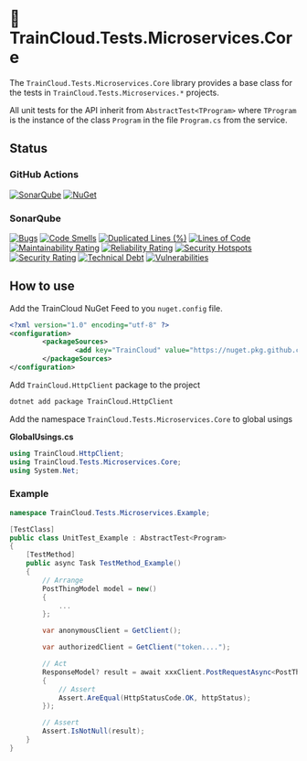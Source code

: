 ﻿# 🚆 TrainCloud.Tests.Microservices.Core

The `TrainCloud.Tests.Microservices.Core` library provides a base class for the tests in `TrainCloud.Tests.Microservices.*` projects.

All unit tests for the API inherit from `AbstractTest<TProgram>` where `TProgram` is the instance of the class `Program` in the file `Program.cs` from the service.

## Status

### GitHub Actions
[![SonarQube](https://github.com/traincloud-net/TrainCloud.Tests.Microservices.Core/actions/workflows/sonarqube.yml/badge.svg)](https://github.com/traincloud-net/TrainCloud.Tests.Microservices.Core/actions/workflows/sonarqube.yml) 
[![NuGet](https://github.com/traincloud-net/TrainCloud.Tests.Microservices.Core/actions/workflows/nuget.yml/badge.svg)](https://github.com/traincloud-net/TrainCloud.Tests.Microservices.Core/actions/workflows/nuget.yml) 

### SonarQube
[![Bugs](https://sonarqube.traincloud.net/api/project_badges/measure?project=TrainCloud.Tests.Microservices.Core&metric=bugs&token=sqb_54c03c28f976684cdbed8800e1b14fb632f158e4)](https://sonarqube.traincloud.net/dashboard?id=TrainCloud.Tests.Microservices.Core)
[![Code Smells](https://sonarqube.traincloud.net/api/project_badges/measure?project=TrainCloud.Tests.Microservices.Core&metric=code_smells&token=sqb_54c03c28f976684cdbed8800e1b14fb632f158e4)](https://sonarqube.traincloud.net/dashboard?id=TrainCloud.Tests.Microservices.Core) 
[![Duplicated Lines (%)](https://sonarqube.traincloud.net/api/project_badges/measure?project=TrainCloud.Tests.Microservices.Core&metric=duplicated_lines_density&token=sqb_54c03c28f976684cdbed8800e1b14fb632f158e4)](https://sonarqube.traincloud.net/dashboard?id=TrainCloud.Tests.Microservices.Core) 
[![Lines of Code](https://sonarqube.traincloud.net/api/project_badges/measure?project=TrainCloud.Tests.Microservices.Core&metric=ncloc&token=sqb_54c03c28f976684cdbed8800e1b14fb632f158e4)](https://sonarqube.traincloud.net/dashboard?id=TrainCloud.Tests.Microservices.Core) 
[![Maintainability Rating](https://sonarqube.traincloud.net/api/project_badges/measure?project=TrainCloud.Tests.Microservices.Core&metric=sqale_rating&token=sqb_54c03c28f976684cdbed8800e1b14fb632f158e4)](https://sonarqube.traincloud.net/dashboard?id=TrainCloud.Tests.Microservices.Core) 
[![Reliability Rating](https://sonarqube.traincloud.net/api/project_badges/measure?project=TrainCloud.Tests.Microservices.Core&metric=reliability_rating&token=sqb_54c03c28f976684cdbed8800e1b14fb632f158e4)](https://sonarqube.traincloud.net/dashboard?id=TrainCloud.Tests.Microservices.Core) 
[![Security Hotspots](https://sonarqube.traincloud.net/api/project_badges/measure?project=TrainCloud.Tests.Microservices.Core&metric=security_hotspots&token=sqb_54c03c28f976684cdbed8800e1b14fb632f158e4)](https://sonarqube.traincloud.net/dashboard?id=TrainCloud.Tests.Microservices.Core) 
[![Security Rating](https://sonarqube.traincloud.net/api/project_badges/measure?project=TrainCloud.Tests.Microservices.Core&metric=security_rating&token=sqb_54c03c28f976684cdbed8800e1b14fb632f158e4)](https://sonarqube.traincloud.net/dashboard?id=TrainCloud.Tests.Microservices.Core) 
[![Technical Debt](https://sonarqube.traincloud.net/api/project_badges/measure?project=TrainCloud.Tests.Microservices.Core&metric=sqale_index&token=sqb_54c03c28f976684cdbed8800e1b14fb632f158e4)](https://sonarqube.traincloud.net/dashboard?id=TrainCloud.Tests.Microservices.Core) 
[![Vulnerabilities](https://sonarqube.traincloud.net/api/project_badges/measure?project=TrainCloud.Tests.Microservices.Core&metric=vulnerabilities&token=sqb_54c03c28f976684cdbed8800e1b14fb632f158e4)](https://sonarqube.traincloud.net/dashboard?id=TrainCloud.Tests.Microservices.Core)

## How to use

Add the TrainCloud NuGet Feed to you `nuget.config` file.

```xml
<?xml version="1.0" encoding="utf-8" ?>
<configuration>
		<packageSources>
				<add key="TrainCloud" value="https://nuget.pkg.github.com/traincloud-net/index.json" />
		</packageSources>
</configuration>
```

Add `TrainCloud.HttpClient` package to the project

```bash
dotnet add package TrainCloud.HttpClient
```

Add the namespace `TrainCloud.Tests.Microservices.Core` to global usings

**GlobalUsings.cs**

```csharp
using TrainCloud.HttpClient;
using TrainCloud.Tests.Microservices.Core;
using System.Net;
```

### Example

```csharp
namespace TrainCloud.Tests.Microservices.Example;

[TestClass]
public class UnitTest_Example : AbstractTest<Program>
{
    [TestMethod]
    public async Task TestMethod_Example()
    {
        // Arrange
        PostThingModel model = new()
        {
            ...
        };

        var anonymousClient = GetClient();

        var authorizedClient = GetClient("token....");

        // Act
        ResponseModel? result = await xxxClient.PostRequestAsync<PostThingModel, ResponseModel>("/Route", model, httpStatus =>
        {
            // Assert
            Assert.AreEqual(HttpStatusCode.OK, httpStatus);
        });

        // Assert
        Assert.IsNotNull(result);
    }
}
```